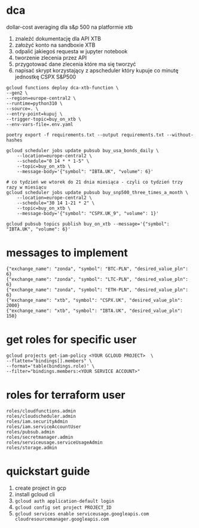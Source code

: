 # dca

dollar-cost averaging dla s&p 500 na platformie xtb

1. znaleźć dokumentację dla API XTB
2. założyć konto na sandboxie XTB
3. odpalić jakiegoś requesta w jupyter notebook
4. tworzenie zlecenia przez API
5. przygotować dane zlecenia które ma się tworzyć
6. napisać skrypt korzystający z apscheduler który kupuje co minutę jednostkę CSPX S&P500

```
gcloud functions deploy dca-xtb-function \
--gen2 \
--region=europe-central2 \
--runtime=python310 \
--source=. \
--entry-point=kupuj \
--trigger-topic=buy_on_xtb \
--env-vars-file=.env.yaml
```

```
poetry export -f requirements.txt --output requirements.txt --without-hashes
```

```
gcloud scheduler jobs update pubsub buy_usa_bonds_daily \
    --location=europe-central2 \
    --schedule="0 14 * * 1-5" \
    --topic=buy_on_xtb \
    --message-body='{"symbol": "IBTA.UK", "volume": 6}'
```

```
# co tydzień we wtorek do 21 dnia miesiąca - czyli co tydzień trzy razy w miesiącu
gcloud scheduler jobs update pubsub buy_snp500_three_times_a_month \
    --location=europe-central2 \
    --schedule="30 14 1-21 * 2" \
    --topic=buy_on_xtb \
    --message-body='{"symbol": "CSPX.UK_9", "volume": 1}'
```

```
gcloud pubsub topics publish buy_on_xtb --message='{"symbol": "IBTA.UK", "volume": 6}'
```

# messages to implement

```
{"exchange_name": "zonda", "symbol": "BTC-PLN", "desired_value_pln": 6}
{"exchange_name": "zonda", "symbol": "LTC-PLN", "desired_value_pln": 6}
{"exchange_name": "zonda", "symbol": "ETH-PLN", "desired_value_pln": 6}
{"exchange_name": "xtb", "symbol": "CSPX.UK", "desired_value_pln": 2000}
{"exchange_name": "xtb", "symbol": "IBTA.UK", "desired_value_pln": 150}
```

# get roles for specific user

```
gcloud projects get-iam-policy <YOUR GCLOUD PROJECT>  \
--flatten="bindings[].members" \
--format='table(bindings.role)' \
--filter="bindings.members:<YOUR SERVICE ACCOUNT>"
```

# roles for terraform user

```
roles/cloudfunctions.admin
roles/cloudscheduler.admin
roles/iam.securityAdmin
roles/iam.serviceAccountUser
roles/pubsub.admin
roles/secretmanager.admin
roles/serviceusage.serviceUsageAdmin
roles/storage.admin
```

# quickstart guide

1. create project in gcp
2. install gcloud cli
3. `gcloud auth application-default login`
4. `gcloud config set project PROJECT_ID`
5. `gcloud services enable serviceusage.googleapis.com cloudresourcemanager.googleapis.com`
